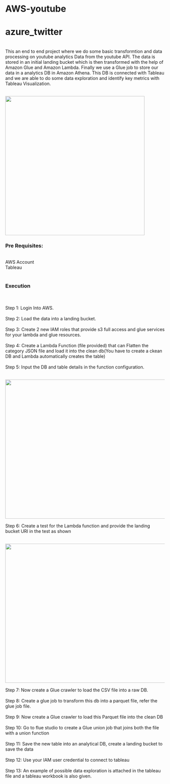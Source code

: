 # AWS-youtube
# azure_twitter
<br>
This an end to end project where we do some basic transformtion and data processing on youtube analytics Data from the youtube API. The data is stored in an initial landing bucket which is then transformed with the help of Amazon Glue and Amazon Lambda. Finally we use a Glue job to store our data in a analytics DB in Amazon Athena. This DB is connected with Tableau and we are able to do some data exploration and identify key metrics with Tableau Visualization.
<br>
<br>
<p>
    <img src="https://raw.githubusercontent.com/hari2595/AWS-youtube/main/Flowcharts.jpeg" height="440" />
</p>
<h3> Pre Requisites: </h3><br>
AWS Account <br>
Tableau <br>
<br>
<h3> Execution </h3>
<br>
<br>
Step 1: Login Into AWS. <br><br>
Step 2: Load the data into a landing bucket. <br><br>
Step 3: Create 2 new IAM roles that provide s3 full access and glue services for your lambda and glue resources. <br><br>
Step 4: Create a Lambda Function (file provided) that can Flatten the category JSON file and load it into the clean db(You have to create a ckean DB and Lambda automatically creates the table)<br><br>
Step 5: Input the DB and table details in the  function configuration.<br><br>
<p>
    <img src="https://raw.githubusercontent.com/hari2595/AWS-youtube/main/Lambda/config.PNG" width="880" height="440" />
</p>
Step 6: Create a test for the Lambda function and provide the landing bucket URI in the test as shown <br><br>
<p>
    <img src="https://raw.githubusercontent.com/hari2595/AWS-youtube/main/Lambda/test.PNG" width="880" height="440" />
</p>
Step 7: Now create a Glue crawler to load the CSV file into a raw DB. <br><br>
Step 8: Create a glue job to transform this db into a parquet file, refer the glue job file. <br><br>
Step 9: Now create a Glue crawler to load this Parquet file into the clean DB <br><br>
Step 10: Go to flue studio to create a Glue union job that joins both the file with a union function<br><br>
Step 11: Save the new table into an analytical DB, create a landing bucket to save the data <br><br>
Step 12: Use your IAM user credential to connect to tableau<br><br>
Step 13: An example of possible data exploration is attached in the tableau file and a tableau workbook is also given. <br><br>

